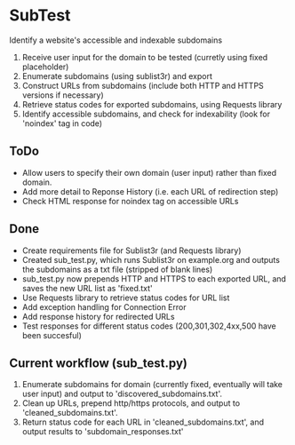 # SubTest
Identify a website's accessible and indexable subdomains

1. Receive user input for the domain to be tested (curretly using fixed placeholder)
2. Enumerate subdomains (using sublist3r) and export
3. Construct URLs from subdomains (include both HTTP and HTTPS versions if necessary)
4. Retrieve status codes for exported subdomains, using Requests library
5. Identify accessible subdomains, and check for indexability (look for 'noindex' tag in code)


## ToDo
- Allow users to specify their own domain (user input) rather than fixed domain.
- Add more detail to Reponse History (i.e. each URL of redirection step)
- Check HTML response for noindex tag on accessible URLs



## Done
- Create requirements file for Sublist3r (and Requests library)
- Created sub_test.py, which runs Sublist3r on example.org and outputs the subdomains as a txt file (stripped of blank lines)
- sub_test.py now prepends HTTP and HTTPS to each exported URL, and saves the new URL list as 'fixed.txt'
- Use Requests library to retrieve status codes for URL list
- Add exception handling for Connection Error
- Add response history for redirected URLs
- Test responses for different status codes (200,301,302,4xx,500 have been succesful)



## Current workflow (sub_test.py)
1. Enumerate subdomains for domain (currently fixed, eventually will take user input) and output to 'discovered_subdomains.txt'.
2. Clean up URLs, prepend http/https protocols, and output to 'cleaned_subdomains.txt'.
3. Return status code for each URL in 'cleaned_subdomains.txt', and output results to 'subdomain_responses.txt'

